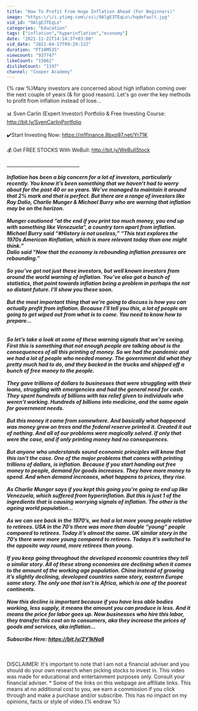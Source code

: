```yaml
---
title: "How To Profit From Huge Inflation Ahead (For Beginners)"
image: "https:\/\/i.ytimg.com\/vi\/9AlgE3TEqLo\/hqdefault.jpg"
vid_id: "9AlgE3TEqLo"
categories: "Education"
tags: ["inflation","hyperinflation","economy"]
date: "2021-11-22T14:14:37+03:00"
vid_date: "2021-04-17T09:29:12Z"
duration: "PT10M53S"
viewcount: "937747"
likeCount: "15062"
dislikeCount: "1197"
channel: "Cooper Academy"
---
```

{% raw %}Many investors are concerned about high inflation coming over the next couple of years (&amp; for good reason). Let's go over the key methods to profit from inflation instead of lose...<br /><br />📊  Sven Carlin (Expert Investor) Portfolio &amp; Free Investing Course:  <a rel="nofollow" target="blank" href="http://bit.ly/SvenCarlinPortfolio">http://bit.ly/SvenCarlinPortfolio</a> <br /><br />✔️Start Investing Now: <a rel="nofollow" target="blank" href="https://m1finance.8bxp97.net/Yr71K">https://m1finance.8bxp97.net/Yr71K</a><br /><br />💰 Get FREE STOCKS With WeBull: <a rel="nofollow" target="blank" href="http://bit.ly/WeBullStock">http://bit.ly/WeBullStock</a><br />         <br />__________________________________<br /><br />Inflation has been a big concern for a lot of investors, particularly recently. You know it’s been something that we haven’t had to worry about for the past 40 or so years. We’ve managed to maintain it around that 2% mark and that is perfect. But there are a range of investors like Ray Dalio, Charlie Munger &amp; Michael Burry who are warning that inflation may be on the horizon. <br /><br />Munger cautioned “at the end if you print too much money, you end up with something like Venezuela”, a country torn apart from inflation. <br />Michael Burry said “#History is not useless,” “This text explores the 1970s American #inflation, which is more relevant today than one might think.”<br />Dalio said “Now that the economy is rebounding inflation pressures are rebounding.”<br /><br />So you’ve got not just these investors, but well known investors from around the world warning of inflation. You’ve also got a bunch of statistics, that point towards inflation being a problem in perhaps the not so distant future. I’ll show you these soon. <br /><br />But the most important thing that we’re going to discuss is how you can actually profit from inflation. Because I’ll tell you this, a lot of people are going to get wiped out from what is to come. You need to know how to prepare…<br /><br /><br />So let’s take a look at some of these warning signals that we’re seeing.<br />First this is something that not enough people are talking about is the consequences of all this printing of money. So we had the pandemic and we had a lot of people who needed money. The government did what they pretty much had to do, and they backed in the trucks and shipped off a bunch of free money to the people. <br /><br />They gave trillions of dollars to businesses that were struggling with their loans, struggling with emergencies and had the general need for cash. <br />They spent hundreds of billions with tax relief given to individuals who weren’t working. Hundreds of billions into medicine, and the same again for government needs.<br /><br />But this money it came from somewhere. And basically what happened was money grew on trees and the federal reserve printed it. Created it out of nothing. And all of our problems were magically solved. If only that were the case, and if only printing money had no consequences. <br /><br />But anyone who understands sound economic principles will know that this isn’t the case. One of the major problems that comes with printing trillions of dollars, is inflation. Because if you start handing out free money to people, demand for goods increases. They have more money to spend. And when demand increases, what happens to prices, they rise.<br /><br />As Charlie Munger says if you kept this going you’re going to end up like Venezuela, which suffered from hyperinflation. But this is just 1 of the ingredients that is causing worrying signals of inflation. The other is the ageing world population…<br /><br />As we can see back in the 1970’s, we had a lot more young people relative to retirees. USA in the 70’s there was more than double “young” people compared to retirees. Today it’s almost the same. UK similar story in the 70’s there were more young compared to retirees. Todays it’s switched to the opposite way round, more retirees than young. <br /><br />If you keep going throughout the developed economic countries they tell a similar story. All of these strong economies are declining when it comes to the amount of the working age population. China instead of growing it’s slightly declining, developed countries same story, eastern Europe same story. The only one that isn’t is Africa, which is one of the poorest continents. <br /><br />Now this decline is important because if you have less able bodies working, less supply, it means the amount you can produce is less. And it means the price for labor goes up. Now businesses who hire this labor, they transfer this cost on to consumers, aka they increase the prices of goods and services, aka inflation… <br /><br />Subscribe Here: <a rel="nofollow" target="blank" href="https://bit.ly/2Y1kNq8">https://bit.ly/2Y1kNq8</a> <br /><br />___<br /><br />DISCLAIMER: It's important to note that I am not a financial adviser and you should do your own research when picking stocks to invest in. This video was made for educational and entertainment purposes only. Consult your financial adviser. * Some of the links on this webpage are affiliate links. This means at no additional cost to you, we earn a commission if you click through and make a purchase and/or subscribe. This has no impact on my opinions, facts or style of video.{% endraw %}
